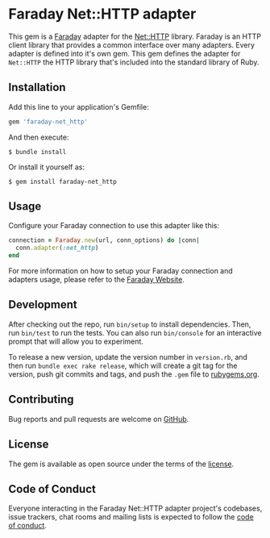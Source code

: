 # Faraday Net::HTTP adapter

This gem is a [Faraday][faraday] adapter for the [Net::HTTP][net-http] library. Faraday is an HTTP client library that provides a common interface over many adapters. Every adapter is defined into it's own gem. This gem defines the adapter for `Net::HTTP` the HTTP library that's included into the standard library of Ruby.

## Installation

Add this line to your application's Gemfile:

```ruby
gem 'faraday-net_http'
```

And then execute:

    $ bundle install

Or install it yourself as:

    $ gem install faraday-net_http

## Usage

Configure your Faraday connection to use this adapter like this:

```ruby
connection = Faraday.new(url, conn_options) do |conn|
  conn.adapter(:net_http)
end
```

For more information on how to setup your Faraday connection and adapters usage, please refer to the [Faraday Website][faraday-website].

## Development

After checking out the repo, run `bin/setup` to install dependencies. Then, run `bin/test` to run the tests. You can also run `bin/console` for an interactive prompt that will allow you to experiment.

To release a new version, update the version number in `version.rb`, and then run `bundle exec rake release`, which will create a git tag for the version, push git commits and tags, and push the `.gem` file to [rubygems.org](rubygems).

## Contributing

Bug reports and pull requests are welcome on [GitHub][repo].

## License

The gem is available as open source under the terms of the [license][license].

## Code of Conduct

Everyone interacting in the Faraday Net::HTTP adapter project's codebases, issue trackers, chat rooms and mailing lists is expected to follow the [code of conduct][code-of-conduct].

[faraday]: https://github.com/lostisland/faraday
[faraday-website]: https://lostisland.github.io/faraday
[net-http]: https://ruby-doc.org/stdlib-2.7.0/libdoc/net/http/rdoc/Net/HTTP.html
[rubygems]: https://rubygems.org
[repo]: https://github.com/lostisland/faraday-net_http
[license]: https://github.com/lostisland/faraday-net_http/blob/main/LICENSE.md
[code-of-conduct]: https://github.com/lostisland/faraday-net_http/blob/main/CODE_OF_CONDUCT.md